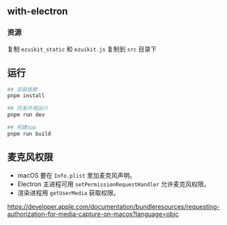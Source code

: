 ## with-electron

### 资源

复制 `ezuikit_static` 和 `ezuikit.js` 复制到 `src` 目录下

## 运行

```bash
## 安装依赖
pnpm install

## 开发环境运行
pnpm run dev

## 构建app
pnpm run build
```

## 麦克风权限

- macOS 要在 `Info.plist` 里加麦克风声明。
- Electron 主进程可用 `setPermissionRequestHandler` 允许麦克风权限。
- 渲染进程用 `getUserMedia` 获取权限。

https://developer.apple.com/documentation/bundleresources/requesting-authorization-for-media-capture-on-macos?language=objc